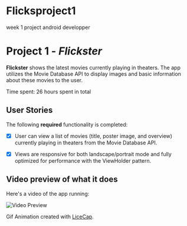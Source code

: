 # Flicksproject1
week 1 project android developper
# Project 1 - *Flickster*

**Flickster** shows the latest movies currently playing in theaters. The app utilizes the Movie Database API to display images and basic information about these movies to the user.

Time spent: 26 hours spent in total


## User Stories

The following **required** functionality is completed:

* [X] User can view a list of movies (title, poster image, and overview) currently playing in theaters from the Movie Database API.

* [X] Views are responsive for both landscape/portrait mode and fully optimized for performance with the ViewHolder pattern.

## Video preview of what it does

Here's a video of the app running:



<img src="https://github.com/arvelantoine/Flicksproject1/blob/master/android%20gif.gif" title="Video Preview" alt="Video Preview">

Gif Animation created with [LiceCap](http://www.cockos.com/licecap/).
